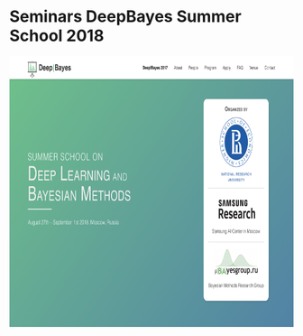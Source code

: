 # Seminars DeepBayes Summer School 2018

<p align="center">
<img height="480" src="deepbayes.png"/>
</p>
